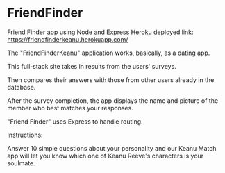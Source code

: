 # FriendFinder
Friend Finder app using Node and Express
Heroku deployed link: https://friendfinderkeanu.herokuapp.com/

The "FriendFinderKeanu" application works, basically, as a dating app. 

This full-stack site takes in results from the users' surveys. 

Then compares their answers with those from other users already in the database. 

After the survey completion, the app displays the name and picture of the member who best matches your responses.

"Friend Finder" uses Express to handle routing. 


Instructions: 

Answer 10 simple questions about your personality and our Keanu Match app will let you know which one of Keanu Reeve's characters is your soulmate.
